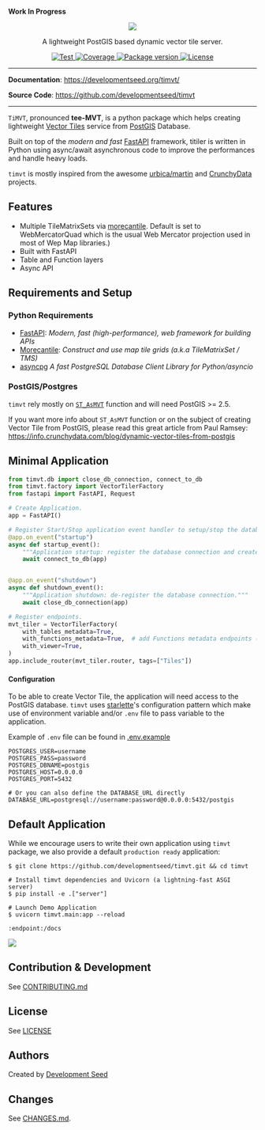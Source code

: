 **Work In Progress**

<p align="center">
  <img src="https://user-images.githubusercontent.com/10407788/106793743-d5b27e80-6625-11eb-924a-77c54abff993.jpg"/>
  <p align="center">A lightweight PostGIS based dynamic vector tile server.</p>
</p>

<p align="center">
  <a href="https://github.com/developmentseed/timvt/actions?query=workflow%3ACI" target="_blank">
      <img src="https://github.com/developmentseed/timvt/workflows/CI/badge.svg" alt="Test">
  </a>
  <a href="https://codecov.io/gh/developmentseed/timvt" target="_blank">
      <img src="https://codecov.io/gh/developmentseed/timvt/branch/master/graph/badge.svg" alt="Coverage">
  </a>
  <a href="https://pypi.org/project/timvt" target="_blank">
      <img src="https://img.shields.io/pypi/v/timvt?color=%2334D058&label=pypi%20package" alt="Package version">
  </a>
  <a href="https://github.com/developmentseed/timvt/blob/master/LICENSE" target="_blank">
      <img src="https://img.shields.io/github/license/developmentseed/timvt.svg" alt="License">

  </a>
</p>


---

**Documentation**: <a href="https://developmentseed.org/timvt/" target="_blank">https://developmentseed.org/timvt/</a>

**Source Code**: <a href="https://github.com/developmentseed/timvt" target="_blank">https://github.com/developmentseed/timvt</a>

---

`TiMVT`, pronounced **tee-MVT**, is a python package which helps creating lightweight [Vector Tiles](https://github.com/mapbox/vector-tile-spec) service from [PostGIS](https://github.com/postgis/postgis) Database.

Built on top of the *modern and fast* [FastAPI](https://fastapi.tiangolo.com) framework, titiler is written in Python using async/await asynchronous code to improve the performances and handle heavy loads.

`timvt` is mostly inspired from the awesome [urbica/martin](https://github.com/urbica/martin) and [CrunchyData](https://github.com/CrunchyData/pg_tileserv) projects.

## Features

- Multiple TileMatrixSets via [morecantile](https://github.com/developmentseed/morecantile). Default is set to WebMercatorQuad which is the usual Web Mercator projection used in most of Wep Map libraries.)
- Built with FastAPI
- Table and Function layers
- Async API

## Requirements and Setup

### Python Requirements
- [FastAPI](https://fastapi.tiangolo.com): *Modern, fast (high-performance), web framework for building APIs*
- [Morecantile](https://github.com/developmentseed/morecantile): *Construct and use map tile grids (a.k.a TileMatrixSet / TMS)*
- [asyncpg](https://github.com/MagicStack/asyncpg) *A fast PostgreSQL Database Client Library for Python/asyncio*

### PostGIS/Postgres

`timvt` rely mostly on [`ST_AsMVT`](https://postgis.net/docs/ST_AsMVT.html) function and will need PostGIS >= 2.5.

If you want more info about `ST_AsMVT` function or on the subject of creating Vector Tile from PostGIS, please read this great article from Paul Ramsey: https://info.crunchydata.com/blog/dynamic-vector-tiles-from-postgis

## Minimal Application

```python
from timvt.db import close_db_connection, connect_to_db
from timvt.factory import VectorTilerFactory
from fastapi import FastAPI, Request

# Create Application.
app = FastAPI()

# Register Start/Stop application event handler to setup/stop the database connection
@app.on_event("startup")
async def startup_event():
    """Application startup: register the database connection and create table list."""
    await connect_to_db(app)


@app.on_event("shutdown")
async def shutdown_event():
    """Application shutdown: de-register the database connection."""
    await close_db_connection(app)

# Register endpoints.
mvt_tiler = VectorTilerFactory(
    with_tables_metadata=True,
    with_functions_metadata=True,  # add Functions metadata endpoints (/functions.json, /{function_name}.json)
    with_viewer=True,
)
app.include_router(mvt_tiler.router, tags=["Tiles"])
```

#### Configuration

To be able to create Vector Tile, the application will need access to the PostGIS database. `timvt` uses [starlette](https://www.starlette.io/config/)'s configuration pattern which make use of environment variable and/or `.env` file to pass variable to the application.

Example of `.env` file can be found in [.env.example](https://github.com/developmentseed/timvt/blob/master/.env.example)
```
POSTGRES_USER=username
POSTGRES_PASS=password
POSTGRES_DBNAME=postgis
POSTGRES_HOST=0.0.0.0
POSTGRES_PORT=5432

# Or you can also define the DATABASE_URL directly
DATABASE_URL=postgresql://username:password@0.0.0.0:5432/postgis
```

## Default Application

While we encourage users to write their own application using `timvt` package, we also provide a default `production ready` application:

```
$ git clone https://github.com/developmentseed/timvt.git && cd timvt

# Install timvt dependencies and Uvicorn (a lightning-fast ASGI server)
$ pip install -e .["server"]

# Launch Demo Application
$ uvicorn timvt.main:app --reload
```

`:endpoint:/docs`

![](https://user-images.githubusercontent.com/10407788/136578935-e1170784-5a4f-4946-842c-9a6de39165f6.jpg)


## Contribution & Development

See [CONTRIBUTING.md](https://github.com/developmentseed/timvt/blob/master/CONTRIBUTING.md)

## License

See [LICENSE](https://github.com/developmentseed/timvt/blob/master/LICENSE)

## Authors

Created by [Development Seed](<http://developmentseed.org>)

## Changes

See [CHANGES.md](https://github.com/developmentseed/timvt/blob/master/CHANGES.md).

